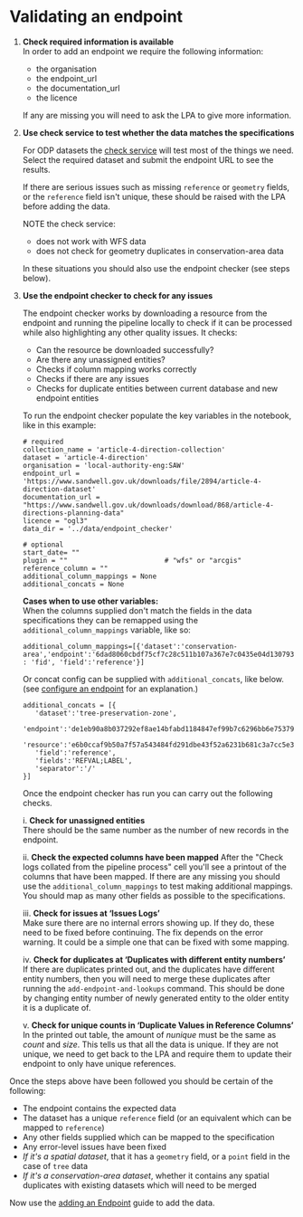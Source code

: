 # Validating an endpoint

1. **Check required information is available**  
   In order to add an endpoint we require the following information: 
   
   * the organisation
   * the endpoint_url
   * the documentation_url
   * the licence
   
   If any are missing you will need to ask the LPA to give more information.

1. **Use check service to test whether the data matches the specifications**

   For ODP datasets the [check service](https://check.planning.data.gov.uk/) will test most of the things we need. Select the required dataset and submit the endpoint URL to see the results.

   If there are serious issues such as missing `reference` or `geometry` fields, or the `reference` field isn't unique, these should be raised with the LPA before adding the data.

   NOTE the check service:

   * does not work with WFS data
   * does not check for geometry duplicates in conservation-area data

   In these situations you should also use the endpoint checker (see steps below).

1. **Use the endpoint checker to check for any issues**  
   
   The endpoint checker works by downloading a resource from the endpoint and running the pipeline locally to check if it can be processed while also highlighting any other quality issues. It checks:

   - Can the resource be downloaded successfully?
   - Are there any unassigned entities? 
   - Checks if column mapping works correctly
   - Checks if there are any issues 
   - Checks for duplicate entities between current database and new endpoint entities

   To run the endpoint checker populate the key variables in the notebook, like in this example:

   ```
   # required
   collection_name = 'article-4-direction-collection'
   dataset = 'article-4-direction'
   organisation = 'local-authority-eng:SAW'
   endpoint_url = 'https://www.sandwell.gov.uk/downloads/file/2894/article-4-direction-dataset'
   documentation_url = "https://www.sandwell.gov.uk/downloads/download/868/article-4-directions-planning-data"
   licence = "ogl3"
   data_dir = '../data/endpoint_checker'
   
   # optional
   start_date= ""
   plugin = ""                        # "wfs" or "arcgis"
   reference_column = ""
   additional_column_mappings = None
   additional_concats = None
   ```

   **Cases when to use other variables:**  
   When the columns supplied don't match the fields in the data specifications they can be remapped using the `additional_column_mappings` variable, like so:

   ```
   additional_column_mappings=[{'dataset':'conservation-area','endpoint':'6dad8060cbdf75cf7c28c511b107a367e7c0435e04d130793b8464454bfd384c','column' : 'fid', 'field':'reference'}]
   ```

   Or concat config can be supplied with `additional_concats`, like below. (see [configure an endpoint](../Adding/Configure-an-endpoint.md) for an explanation.)

   ```
   additional_concats = [{
      'dataset':'tree-preservation-zone',
      'endpoint':'de1eb90a8b037292ef8ae14bfabd1184847ef99b7c6296bb6e75379e6c1f9572',
      'resource':'e6b0ccaf9b50a7f57a543484fd291dbe43f52a6231b681c3a7cc5e35a6aba254',
      'field':'reference',
      'fields':'REFVAL;LABEL',
      'separator':'/'
   }]
   ```

   Once the endpoint checker has run you can carry out the following checks.

   i. **Check for unassigned entities**  
      There should be the same number as the number of new records in the endpoint.

   ii. **Check the expected columns have been mapped**
      After the "Check logs collated from the pipeline process" cell you'll see a printout of the columns that have been mapped. If there are any missing you should use the `additional_column_mappings` to test making additional mappings. You should map as many other fields as possible to the specifications.

   iii. **Check for issues at ‘Issues Logs’**  
      Make sure there are no internal errors showing up. If they do, these need to be fixed before continuing. The fix depends on the error warning. It could be a simple one that can be fixed with some mapping.

   iv. **Check for duplicates at ‘Duplicates with different entity numbers’**  
      If there are duplicates printed out, and the duplicates have different entity numbers, then you will need to merge these duplicates after running the `add-endpoint-and-lookups` command. This should be done by changing entity number of newly generated entity to the older entity it is a duplicate of.

   v. **Check for unique counts in ‘Duplicate Values in Reference Columns’**  
      In the printed out table, the amount of _nunique_ must be the same as _count_ and _size_. This tells us that all the data is unique. If they are not unique, we need to get back to the LPA and require them to update their endpoint to only have unique references.
   

Once the steps above have been followed you should be certain of the following:

* The endpoint contains the expected data
* The dataset has a unique `reference` field (or an equivalent which can be mapped to `reference`)
* Any other fields supplied which can be mapped to the specification
* Any error-level issues have been fixed
* *If it's a spatial dataset*, that it has a `geometry` field, or a `point` field in the case of `tree` data
* *If it's a conservation-area dataset*, whether it contains any spatial duplicates with existing datasets which will need to be merged


Now use the [adding an Endpoint](../../Adding/Add-an-endpoint) guide to add the data.
